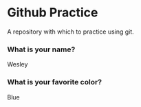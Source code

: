 # Github Practice

A repository with which to practice using git.

### What is your name?

Wesley


### What is your favorite color?

Blue
